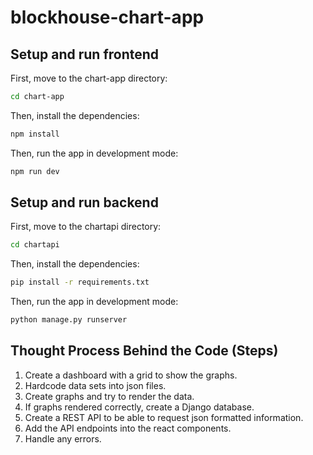 # blockhouse-chart-app

## Setup and run frontend

First, move to the chart-app directory:

```bash
cd chart-app
```

Then, install the dependencies:

```bash
npm install
```

Then, run the app in development mode:

```bash
npm run dev
```

## Setup and run backend

First, move to the chartapi directory:

```bash
cd chartapi
```

Then, install the dependencies:

```bash
pip install -r requirements.txt
```

Then, run the app in development mode:

```bash
python manage.py runserver
```

## Thought Process Behind the Code (Steps)

1. Create a dashboard with a grid to show the graphs.
2. Hardcode data sets into json files.
3. Create graphs and try to render the data.
4. If graphs rendered correctly, create a Django database.
5. Create a REST API to be able to request json formatted information.
6. Add the API endpoints into the react components.
7. Handle any errors.
